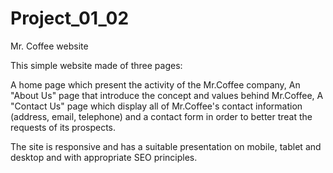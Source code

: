 # Project_01_02
Mr. Coffee website

This simple website made of three pages: 

A home page which present the activity of the Mr.Coffee company,
An "About Us" page that introduce the concept and values behind  Mr.Coffee,
A "Contact Us" page which display all of Mr.Coffee's contact information (address, email, telephone) and a contact form in order to better treat the requests of its prospects.

The site is responsive and has a suitable presentation on mobile, tablet and desktop and with appropriate SEO principles.
